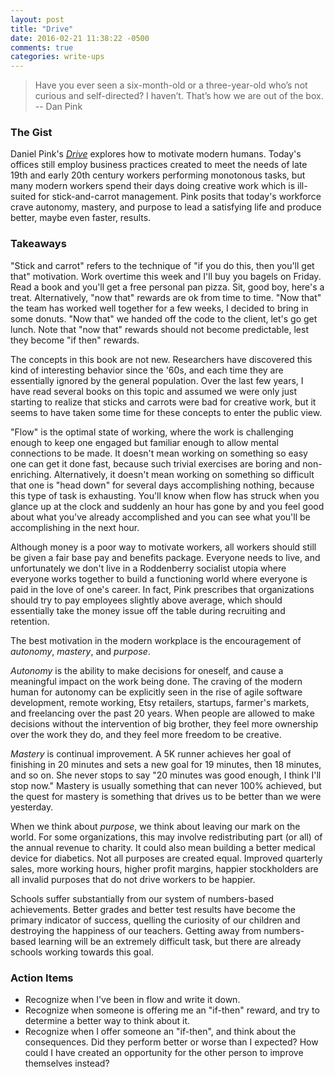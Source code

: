 ```yaml
---
layout: post
title: "Drive"
date: 2016-02-21 11:38:22 -0500
comments: true
categories: write-ups
---
```


> Have you ever seen a six-month-old or a three-year-old who’s not curious and self-directed? I haven’t. That’s how we are out of the box.  
> -- Dan Pink

### The Gist ###

Daniel Pink's [_Drive_](http://amzn.to/1SZTo29) explores how to motivate modern humans. Today's offices still employ business practices created to meet the needs of late 19th and early 20th century workers performing monotonous tasks, but many modern workers spend their days doing creative work which is ill-suited for stick-and-carrot management. Pink posits that today's workforce crave autonomy, mastery, and purpose to lead a satisfying life and produce better, maybe even faster, results.

### Takeaways ###

"Stick and carrot" refers to the technique of "if you do this, then you'll get that" motivation. Work overtime this week and I'll buy you bagels on Friday. Read a book and you'll get a free personal pan pizza. Sit, good boy, here's a treat. Alternatively, "now that" rewards are ok from time to time. "Now that" the team has worked well together for a few weeks, I decided to bring in some donuts. "Now that" we handed off the code to the client, let's go get lunch. Note that "now that" rewards should not become predictable, lest they become "if then" rewards.

The concepts in this book are not new. Researchers have discovered this kind of interesting behavior since the '60s, and each time they are essentially ignored by the general population. Over the last few years, I have read several books on this topic and assumed we were only just starting to realize that sticks and carrots were bad for creative work, but it seems to have taken some time for these concepts to enter the public view.

"Flow" is the optimal state of working, where the work is challenging enough to keep one engaged but familiar enough to allow mental connections to be made. It doesn't mean working on something so easy one can get it done fast, because such trivial exercises are boring and non-enriching. Alternatively, it doesn't mean working on something so difficult that one is "head down" for several days accomplishing nothing, because this type of task is exhausting. You'll know when flow has struck when you glance up at the clock and suddenly an hour has gone by and you feel good about what you've already accomplished and you can see what you'll be accomplishing in the next hour.

Although money is a poor way to motivate workers, all workers should still be given a fair base pay and benefits package. Everyone needs to live, and unfortunately we don't live in a Roddenberry socialist utopia where everyone works together to build a functioning world where everyone is paid in the love of one's career. In fact, Pink prescribes that organizations should try to pay employees slightly above average, which should essentially take the money issue off the table during recruiting and retention.

The best motivation in the modern workplace is the encouragement of _autonomy_, _mastery_, and _purpose_.

_Autonomy_ is the ability to make decisions for oneself, and cause a meaningful impact on the work being done. The craving of the modern human for autonomy can be explicitly seen in the rise of agile software development, remote working, Etsy retailers, startups, farmer's markets, and freelancing over the past 20 years. When people are allowed to make decisions without the intervention of big brother, they feel more ownership over the work they do, and they feel more freedom to be creative.

_Mastery_ is continual improvement. A 5K runner achieves her goal of finishing in 20 minutes and sets a new goal for 19 minutes, then 18 minutes, and so on. She never stops to say "20 minutes was good enough, I think I'll stop now." Mastery is usually something that can never 100% achieved, but the quest for mastery is something that drives us to be better than  we were yesterday.

When we think about _purpose_, we think about leaving our mark on the world. For some organizations, this may involve redistributing part (or all) of the annual revenue to charity. It could also mean building a better medical device for diabetics. Not all purposes are created equal. Improved quarterly sales, more working hours, higher profit margins, happier stockholders are all invalid purposes that do not drive workers to be happier.

Schools suffer substantially from our system of numbers-based achievements. Better grades and better test results have become the primary indicator of success, quelling the curiosity of our children and destroying the happiness of our teachers. Getting away from numbers-based learning will be an extremely difficult task, but there are already schools working towards this goal.

### Action Items ###

* Recognize when I've been in flow and write it down.
* Recognize when someone is offering me an "if-then" reward, and try to determine a better way to think about it.
* Recognize when I offer someone an "if-then", and think about the consequences. Did they perform better or worse than I expected? How could I have created an opportunity for the other person to improve themselves instead?

